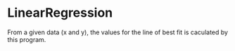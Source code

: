# LinearRegression

From a given data (x and y), the values for the line of best fit is caculated by this program.
